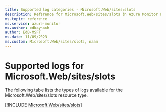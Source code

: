 ```yaml
---
title: Supported log categories - Microsoft.Web/sites/slots
description: Reference for Microsoft.Web/sites/slots in Azure Monitor Logs.
ms.topic: reference
ms.service: azure-monitor
ms.author: edbaynash
author: EdB-MSFT
ms.date: 11/09/2023
ms.custom: Microsoft.Web/sites/slots, naam
---
```





# Supported logs for Microsoft.Web/sites/slots  
The following table lists the types of logs available for the Microsoft.Web/sites/slots resource type.
  
  
[!INCLUDE [Microsoft.Web/sites/slots](./includes/microsoft-web-sites-slots-logs-include.md)]
  

